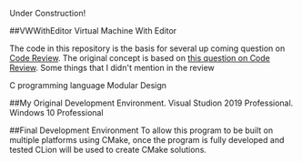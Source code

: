 Under Construction!

##VWWithEditor
Virtual Machine With Editor

The code in this repository is the basis for several up coming question on [Code Review](https://codereview.stackexchange.com/). The original concept is based on [this question on Code Review](https://codereview.stackexchange.com/questions/244566/an-attempt-at-a-toy-vm). Some things that I didn't mention in the review 

C programming language
Modular Design

##My Original Development Environment.
Visual Studion 2019 Professional.
Windows 10 Professional

##Final Development Environment
To allow this program to be built on multiple platforms using CMake, once the program is fully developed and tested CLion will be used to create CMake solutions.

